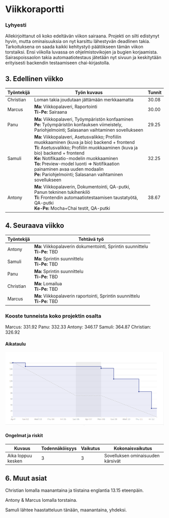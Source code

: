 # Viikkoraportti
### Lyhyesti

Allekirjoittanut oli koko edeltävän viikon sairaana. Projekti on silti edistynyt hyvin, mutta ominaisuuksia on nyt karsittu lähestyvän deadlinen takia. Tarkoituksena on saada kaikki kehitystyö päätökseen tämän viikon torstaiksi. Ensi viikolla luvassa on ohjelmistovikojen ja bugien korjaamista. Sairaspoissaolon takia automaatiotestaus jätetään nyt sivuun ja keskitytään erityisesti backendin testaamiseen chai-kirjastolla.

## 3. Edellinen viikko	

Työntekijä | Työn kuvaus | Tunnit
-----|-----|-----
Christian   | Loman takia joudutaan jättämään merkkaamatta    | 30.08
Marcus      | **Ma:** Viikkopalaveri, Raportointi <br> **Ti-Pe:** Sairaana | 30.00
Panu        | **Ma:** Viikkopalaveri, Työympäristön konfaaminen <br> **Pe:** Työympäristön konfauksen viimeistely, Pariohjelmointi; Salasanan vaihtaminen sovellukseen | 29.25
Samuli      | **Ma:** Viikkopalaveri, Asetusvalikko; Profiilin muokkaaminen (kuva ja bio) backend + frontend <br> **Ti:** Asetusvalikko; Profiilin muokkaaminen (kuva ja bio) backend + frontend <br> **Ke:** Notifikaatio-modelin muokkaaminen <br> **To:** Preview-model luonti => Notifikaation painaminen avaa uuden modaalin <br> **Pe:** Pariohjelmointi; Salasanan vaihtaminen sovellukseen | 32.25
Antony      | **Ma:** Viikkopalaverin, Dokumentointi, QA-putki, Panun tekninen tukihenkilö <br> **Ti:** Frontendin automaatiotestaamisen taustatyötä, QA-putki <br> **Ke-Pe:** Mocha+Chai testit, QA-putki | 38.67

## 4. Seuraava viikko	

Työntekijä | Tehtävä työ
-----|-----
Antony      | **Ma:** Viikkopalaverin dokumentointi, Sprintin suunnittelu <br> **Ti-Pe:** TBD
Samuli      | **Ma:** Sprintin suunnittelu <br> **Ti-Pe:** TBD
Panu        | **Ma:** Sprintin suunnittelu <br> **Ti-Pe:** TBD
Christian   | **Ma:** Lomailua <br> **Ti-Pe:** TBD
Marcus      | **Ma:** Viikkopalaverin raportointi, Sprintin suunnittelu <br> **Ti-Pe:** TBD

### Kooste tunneista koko projektin osalta

Marcus: 331.92
Panu: 332.33
Antony: 346.17
Samuli: 364.87
Christian: 326.92

#### Aikataulu

![burndown](../../kuvat/vko15-burndown.png)

#### Ongelmat ja riskit

Kuvaus | Todennäköisyys | Vaikutus | Kokonaisvaikutus
----|----|----|----
Aika loppuu kesken | 3 | 3 | Sovelluksen ominaisuuden kärsivät

## 6. Muut asiat

Christian lomalla maanantaina ja tiistaina englantia 13.15 eteenpäin.

Antony & Marcus lomalla torstaina.

Samuli lähtee haastatteluun tänään, maanantaina, yhdeksi.